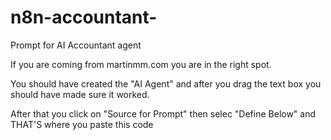 # n8n-accountant-
Prompt for AI Accountant agent

If you are coming from martinmm.com you are in the right spot.

You should have created the "AI Agent" and after you drag the text box you should have made sure it worked.

After that you click on "Source for Prompt" then selec "Define Below" and THAT'S where you paste this code 
